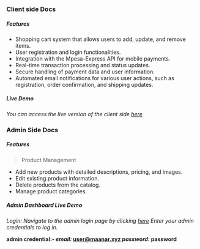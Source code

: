 ### Client side Docs

##### Features

- Shopping cart system that allows users to add, update, and remove items.
- User registration and login functionalities.
- Integration with the Mpesa-Express API for mobile payments.
- Real-time transaction processing and status updates.
- Secure handling of payment data and user information.
- Automated email notifications for various user actions, such as registration, order confirmation, and shipping updates.
##### Live Demo

*You can access the live version of the client side [here](https://maanar-shop.xyz)*

### Admin Side Docs

##### Features


>Product Management

- Add new products with detailed descriptions, pricing, and images. 
- Edit existing product information. 
- Delete products from the catalog. 
- Manage product categories.

##### Admin Dashboard Live Demo

*Login: Navigate to the admin login page by clicking [here](https://maanar-shop.xyz/admin/home) Enter your admin credentials to log in.*

**admin credential:- *email:* user@maanar.xyz *password:* password**
